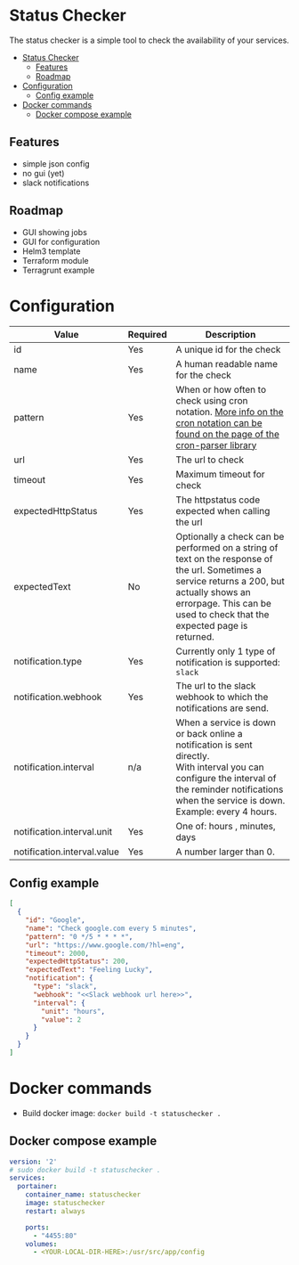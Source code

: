 # Status Checker

The status checker is a simple tool to check the availability of your services.

- [Status Checker](#status-checker)
  - [Features](#features)
  - [Roadmap](#roadmap)
- [Configuration](#configuration)
  - [Config example](#config-example)
- [Docker commands](#docker-commands)
  - [Docker compose example](#docker-compose-example)

## Features
- simple json config
- no gui (yet)
- slack notifications

## Roadmap
- GUI showing jobs
- GUI for configuration
- Helm3 template
- Terraform module
- Terragrunt example

# Configuration

| Value                       | Required | Description                                                                                                                                                                                                           |
| --------------------------- | -------- | --------------------------------------------------------------------------------------------------------------------------------------------------------------------------------------------------------------------- |
| id                          | Yes      | A unique id for the check                                                                                                                                                                                             |
| name                        | Yes      | A human readable name for the check                                                                                                                                                                                   |
| pattern                     | Yes      | When or how often to check using cron notation. [More info on the cron notation can be found on the page of the cron-parser library](https://github.com/harrisiirak/cron-parser)                                      |
| url                         | Yes      | The url to check                                                                                                                                                                                                      |
| timeout                     | Yes      | Maximum timeout for check                                                                                                                                                                                             |
| expectedHttpStatus          | Yes      | The httpstatus code expected when calling the url                                                                                                                                                                     |
| expectedText                | No       | Optionally a check can be performed on a string of text on the response of the url. Sometimes a service returns a 200, but actually shows an errorpage. This can be used to check that the expected page is returned. |
| notification.type           | Yes      | Currently only 1 type of notification is supported: `slack`                                                                                                                                                           |
| notification.webhook        | Yes      | The url to the slack webhook to which the notifications are send.                                                                                                                                                     |
| notification.interval       | n/a      | When a service is down or back online a notification is sent directly. <br/>With interval you can configure the interval of the reminder notifications when the service is down. Example: every 4 hours.              |
| notification.interval.unit  | Yes      | One of: hours , minutes, days                                                                                                                                                                                         |
| notification.interval.value | Yes      | A number larger than 0.                                                                                                                                                                                               |

## Config example
```json
[
  {
    "id": "Google",
    "name": "Check google.com every 5 minutes",
    "pattern": "0 */5 * * * *",
    "url": "https://www.google.com/?hl=eng",
    "timeout": 2000,
    "expectedHttpStatus": 200,
    "expectedText": "Feeling Lucky",
    "notification": {
      "type": "slack",
      "webhook": "<<Slack webhook url here>>",
      "interval": {
        "unit": "hours",
        "value": 2
      }
    }
  }
]
```

# Docker commands
- Build docker image: `docker build -t statuschecker .`

## Docker compose example
```yaml
version: '2'
# sudo docker build -t statuschecker .
services:
  portainer:
    container_name: statuschecker
    image: statuschecker
    restart: always

    ports:
      - "4455:80"
    volumes:
      - <YOUR-LOCAL-DIR-HERE>:/usr/src/app/config
```


